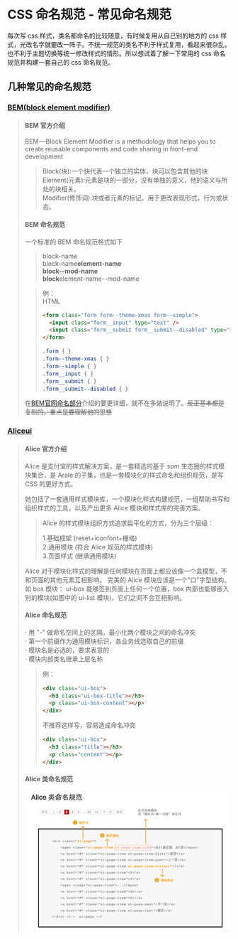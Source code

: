 # CSS 命名规范 - 常见命名规范

每次写 css 样式，类名都命名的比较随意，有时候复用从自己别的地方的 css 样式，光改名字就要改一阵子。不统一规范的类名不利于样式复用，看起来很杂乱，也不利于主题切换等统一修改样式的情形。所以想试着了解一下常用的 css 命名规范并构建一套自己的 css 命名规范。

## 几种常见的命名规范

### [BEM(block element modifier)](http://getbem.com/)

> #### BEM 官方介绍
>
> BEM — Block Element Modifier is a methodology that helps you to create reusable components and code sharing in front-end development
>
> > Block(块):一个快代表一个独立的实体，块可以包含其他的块  
> > Element(元素):元素是块的一部分，没有单独的意义，他的语义与所处的块相关。  
> > Modifier(修饰词):块或者元素的标记。用于更改表现形式，行为或状态。
>
> #### BEM 命名规范
>
> 一个标准的 BEM 命名规范格式如下
>
> > block-name  
> > block-name**element-name  
> > block--mod-name  
> > block**element-name--mod-name
>
> > 例：  
> > HTML
> >
> > ```html
> > <form class="form form--theme-xmas form--simple">
> >   <input class="form__input" type="text" />
> >   <input class="form__submit form__submit--disabled" type="submit" />
> > </form>
> > ```
> >
> > ```css
> > .form { }
> > .form--theme-xmas { }
> > .form--simple { }
> > .form__input { }
> > .form__submit { }
> > .form__submit--disabled { }
> > ```
>  在[BEM官网命名部分](http://getbem.com/naming/)介绍的要更详细，就不在多做说明了。~~反正基本都是复制的，重点是要理解他的思想~~

### [Aliceui](https://github.com/aliceui/aliceui.github.io/)

> #### Alice 官方介绍
>
> Alice 是支付宝的样式解决方案，是一套精选的基于 spm 生态圈的样式模块集合，是 Arale 的子集，也是一套模块化的样式命名和组织规范，是写 CSS 的更好方式。
>
> 她包括了一套通用样式模块库，一个模块化样式构建规范，一组帮助书写和组织样式的工具，以及产出更多 Alice 模块和样式库的完善方案。
>
> > Alice 的样式模块组织方式追求扁平化的方式，分为三个层级：
> >
> > 1.基础框架 (reset+iconfont+栅格)  
> > 2.通用模块 (符合 Alice 规范的样式模块)  
> > 3.页面样式 (继承通用模块)
>
> Alice 对于模块化样式的理解是任何模块在页面上都应该像一个盒模型，不和页面的其他元素互相影响。 完美的 Alice 模块应该是一个"口"字型结构。如 box 模块：
> ui-box 能够签到页面上任何一个位置，box 内部也能够嵌入别的模块(如图中的 ui-list 模块)，它们之间不会互相影响。
>
> #### Alice 命名规范
>
> · 用 "-" 做命名空间上的区隔，最小化两个模块之间的命名冲突  
> · 第一个前缀作为通用模块标识，各业务线选取自己的前缀  
> · 模块名是必选的，要求表意的  
> · 模块内部类名继承上层名称
>
> > 例：
> >
> > ```html
> > <div class="ui-box">
> >   <h3 class="ui-box-title"></h3>
> >   <p class="ui-box-content"></p>
> > </div>
> > ```
> >
> > 不推荐这样写，容易造成命名冲突
> >
> > ```html
> > <div class="ui-box">
> >   <h3 class="title"></h3>
> >   <p class="content"></p>
> > </div>
> > ```
>
> #### Alice 类命名规范
>
> <img src="./css命名规范-Alice命名规范.png" width="600px"/>
